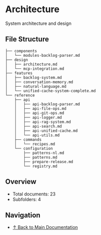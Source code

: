 # Architecture

System architecture and design

## File Structure

```
├── components
│   └── modules-backlog-parser.md
├── design
│   ├── architecture.md
│   └── mcp-integration.md
├── features
│   ├── backlog-system.md
│   ├── conversation-memory.md
│   ├── natural-language.md
│   └── unified-cache-system-complete.md
└── reference
    ├── api
    │   ├── api-backlog-parser.md
    │   ├── api-file-ops.md
    │   ├── api-git-ops.md
    │   ├── api-logger.md
    │   ├── api-rag-system.md
    │   ├── api-search.md
    │   ├── api-unified-cache.md
    │   └── api-utils.md
    ├── commands
    │   └── recipes.md
    └── configuration
        ├── patterns-nl.md
        ├── patterns.md
        ├── prepare-release.md
        └── registry.md
```

## Overview

- Total documents: 23
- Subfolders: 4

## Navigation

- [↑ Back to Main Documentation](../)
